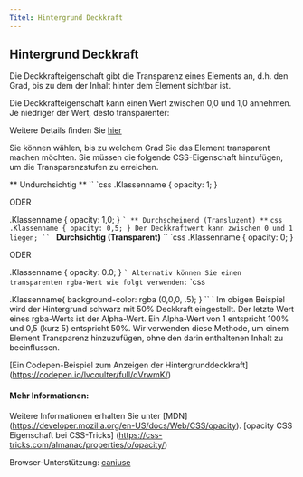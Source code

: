 ```yaml
---
Titel: Hintergrund Deckkraft
---
```

## Hintergrund Deckkraft

Die Deckkrafteigenschaft gibt die Transparenz eines Elements an, d.h. den Grad, bis zu dem der Inhalt hinter dem Element sichtbar ist.

Die Deckkrafteigenschaft kann einen Wert zwischen 0,0 und 1,0 annehmen. Je niedriger der Wert, desto transparenter:

Weitere Details finden Sie <a href='https://www.w3schools.com/css/css_image_transparency.asp' target='_blank' rel='nofollow'> hier </a>

Sie können wählen, bis zu welchem ​​Grad Sie das Element transparent machen möchten.
Sie müssen die folgende CSS-Eigenschaft hinzufügen, um die Transparenzstufen zu erreichen.

** Undurchsichtig **
`` `css
.Klassenname {
  opacity: 1;
}

ODER

.Klassenname {
  opacity: 1,0;
}
`` `
** Durchscheinend (Transluzent) **
`` `css
.Klassenname {
  opacity: 0,5;
}
Der Deckkraftwert kann zwischen 0 und 1 liegen;
`` `
**Durchsichtig (Transparent)**
`` `css
.Klassenname {
  opacity: 0;
}

ODER

.Klassenname {
  opacity: 0.0;
}
`` `
Alternativ können Sie einen transparenten rgba-Wert wie folgt verwenden:
`` `css

.Klassenname{
  background-color: rgba (0,0,0, .5);
  }
 `` `
Im obigen Beispiel wird der Hintergrund schwarz mit 50% Deckkraft eingestellt. Der letzte Wert eines rgba-Werts ist der Alpha-Wert. Ein Alpha-Wert von 1 entspricht 100% und 0,5 (kurz 5) entspricht 50%. Wir verwenden diese Methode, um einem Element Transparenz hinzuzufügen, ohne den darin enthaltenen Inhalt zu beeinflussen.

[Ein Codepen-Beispiel zum Anzeigen der Hintergrunddeckkraft] (https://codepen.io/lvcoulter/full/dVrwmK/)


#### Mehr Informationen:
Weitere Informationen erhalten Sie unter [MDN] (https://developer.mozilla.org/en-US/docs/Web/CSS/opacity).
[opacity CSS Eigenschaft bei CSS-Tricks] (https://css-tricks.com/almanac/properties/o/opacity/)

Browser-Unterstützung: <a href='https://caniuse.com/#search=opacity' target='_blank' rel='nofollow'> caniuse </a>
